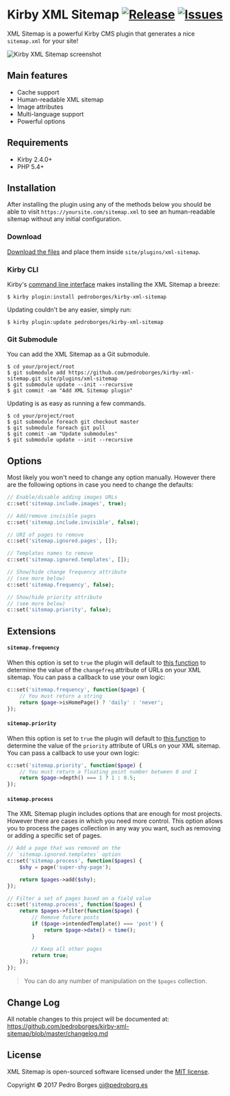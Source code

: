 # Kirby XML Sitemap [![Release](https://img.shields.io/github/release/pedroborges/kirby-xml-sitemap.svg)](https://github.com/pedroborges/kirby-xml-sitemap/releases) [![Issues](https://img.shields.io/github/issues/pedroborges/kirby-xml-sitemap.svg)](https://github.com/pedroborges/kirby-xml-sitemap/issues)

XML Sitemap is a powerful Kirby CMS plugin that generates a nice `sitemap.xml` for your site!

![Kirby XML Sitemap screenshot](https://raw.githubusercontent.com/pedroborges/kirby-xml-sitemap/master/screenshot.png)

## Main features
- Cache support
- Human-readable XML sitemap
- Image attributes
- Multi-language support
- Powerful options

## Requirements
- Kirby 2.4.0+
- PHP 5.4+

## Installation
After installing the plugin using any of the methods below you should be able to visit `https://yoursite.com/sitemap.xml` to see an human-readable sitemap without any initial configuration.

### Download
[Download the files](https://github.com/pedroborges/kirby-xml-sitemap/archive/master.zip) and place them inside `site/plugins/xml-sitemap`.

### Kirby CLI
Kirby's [command line interface](https://github.com/getkirby/cli) makes installing the XML Sitemap a breeze:

    $ kirby plugin:install pedroborges/kirby-xml-sitemap

Updating couldn't be any easier, simply run:

    $ kirby plugin:update pedroborges/kirby-xml-sitemap

### Git Submodule
You can add the XML Sitemap as a Git submodule.

    $ cd your/project/root
    $ git submodule add https://github.com/pedroborges/kirby-xml-sitemap.git site/plugins/xml-sitemap
    $ git submodule update --init --recursive
    $ git commit -am "Add XML Sitemap plugin"

Updating is as easy as running a few commands.

    $ cd your/project/root
    $ git submodule foreach git checkout master
    $ git submodule foreach git pull
    $ git commit -am "Update submodules"
    $ git submodule update --init --recursive

## Options
Most likely you won't need to change any option manually. However there are the following options in case you need to change the defaults:

```php
// Enable/disable adding images URLs
c::set('sitemap.include.images', true);

// Add/remove invisible pages
c::set('sitemap.include.invisible', false);

// URI of pages to remove
c::set('sitemap.ignored.pages', []);

// Templates names to remove
c::set('sitemap.ignored.templates', []);

// Show/hide change frequency attribute
// (see more below)
c::set('sitemap.frequency', false);

// Show/hide priority attribute
// (see more below)
c::set('sitemap.priority', false);
```

## Extensions

#### `sitemap.frequency`
When this option is set to `true` the plugin will default to [this function](https://github.com/pedroborges/kirby-xml-sitemap/blob/bcd95cdbecc99809161d702c96c9fb25e66e69f8/sitemap.php#L61-L71) to determine the value of the `changefreq` attribute of URLs on your XML sitemap. You can pass a callback to use your own logic:

```php
c::set('sitemap.frequency', function($page) {
    // You must return a string
    return $page->isHomePage() ? 'daily' : 'never';
});
```

#### `sitemap.priority`
When this option is set to `true` the plugin will default to [this function](https://github.com/pedroborges/kirby-xml-sitemap/blob/bcd95cdbecc99809161d702c96c9fb25e66e69f8/sitemap.php#L57-L59) to determine the value of the `priority` attribute of URLs on your XML sitemap. You can pass a callback to use your own logic:

```php
c::set('sitemap.priority', function($page) {
    // You must return a floating point number between 0 and 1
    return $page->depth() === 1 ? 1 : 0.5;
});
```

#### `sitemap.process`
The XML Sitemap plugin includes options that are enough for most projects. However there are cases in which you need more control. This option allows you to process the pages collection in any way you want, such as removing or adding a specific set of pages.

```php
// Add a page that was removed on the
// `sitemap.ignored.templates` option
c::set('sitemap.process', function($pages) {
    $shy = page('super-shy-page');

    return $pages->add($shy);
});

// Filter a set of pages based on a field value
c::set('sitemap.process', function($pages) {
    return $pages->filter(function($page) {
        // Remove future posts
        if ($page->intendedTemplate() === 'post') {
            return $page->date() < time();
        }

        // Keep all other pages
        return true;
    });
});
```

> You can do any number of manipulation on the `$pages` collection.

## Change Log
All notable changes to this project will be documented at: <https://github.com/pedroborges/kirby-xml-sitemap/blob/master/changelog.md>

## License
XML Sitemap is open-sourced software licensed under the [MIT license](http://www.opensource.org/licenses/mit-license.php).

Copyright © 2017 Pedro Borges <oi@pedroborg.es>
